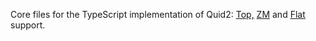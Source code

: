 Core files for the TypeScript implementation of Quid2:
[Top,](http://quid2.org)
[ZM](http://quid2.org) and
[Flat](http://quid2.org) support.
